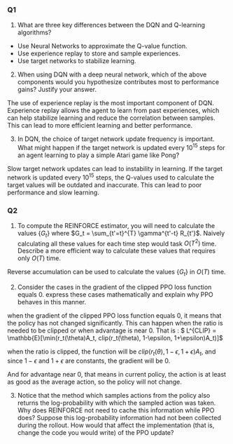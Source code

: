 ### Q1

1. What are three key differences between the DQN and Q-learning algorithms?

- Use Neural Networks to approximate the Q-value function.
- Use experience replay to store and sample experiences.
- Use target networks to stabilize learning.

2. When using DQN with a deep neural network, which of the above components would you hypothesize contributes most to performance gains? Justify your answer.

The use of experience replay is the most important component of DQN. Experience replay allows the agent to learn from past experiences, which can help stabilize learning and reduce the correlation between samples. This can lead to more efficient learning and better performance.

3. In DQN, the choice of target network update frequency is important. What might happen if the target network is updated every $10^{15}$ steps for an agent learning to play a simple Atari game like Pong?

Slow target network updates can lead to instability in learning. If the target network is updated every $10^{15}$ steps, the Q-values used to calculate the target values will be outdated and inaccurate. This can lead to poor performance and slow learning.

### Q2

1. To compute the REINFORCE estimator, you will need to calculate the values {$G_t$} where $G_t = \sum_{t'=t}^{T} \gamma^{t'-t} R_{t'}$. Naively calculating all these values for each time step would task $O(T^2)$ time. Describe a more efficient way to calculate these values that requires only $O(T)$ time.

Reverse accumulation can be used to calculate the values {$G_t$} in $O(T)$ time. 


2. Consider the cases in the gradient of the clipped PPO loss function equals 0. express these cases mathematically and explain why PPO behaves in this manner.

when the gradient of the clipped PPO loss function equals 0, it means that the policy has not changed significantly. 
This can happen when the ratio is needed to be clipped or when advantage is near 0. 
That is :
$ L^{CLIP} = \mathbb{E}[\min(r_t(\theta)A_t, clip(r_t(\theta), 1-\epsilon, 1+\epsilon)A_t)]$

when the ratio is clipped, the function will be $clip(r_t(\theta), 1-\epsilon, 1+\epsilon)A_t$, and since $1-\epsilon$ and $1+\epsilon$ are constants, the gradient will be 0.

And for advantage near 0, that means in current policy, the action is at least as good as the average action, so the policy will not change.


3. Notice that the method which samples actions from the policy also returns the log-probability with
which the sampled action was taken. Why does REINFORCE not need to cache this information while
PPO does? Suppose this log-probability information had not been collected during the rollout. How
would that affect the implementation (that is, change the code you would write) of the PPO update?
